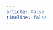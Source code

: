 ```yaml
---
article: false
timeline: false
---
```

<VidStack src="/assets/audio/一直很安静 - 阿桑.flac" title="一直很安静 - 阿桑" />
